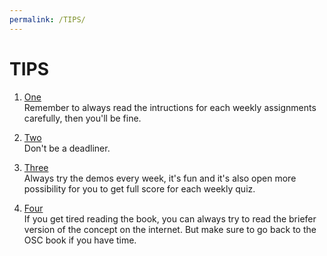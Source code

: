 ```yaml
---
permalink: /TIPS/
---
```


# TIPS

1. [One](https://en.wikipedia.org/wiki/1)<br>
Remember to always read the intructions for each weekly assignments carefully, then you'll be fine.

2. [Two](https://en.wikipedia.org/wiki/2)<br>
Don't be a deadliner.

3. [Three](https://en.wikipedia.org/wiki/3)<br>
Always try the demos every week, it's fun and it's also open more possibility for you to get full score for each weekly quiz.

4. [Four](https://en.wikipedia.org/wiki/4)<br>
If you get tired reading the book, you can always try to read the briefer version of the concept on the internet. But make sure to go back to the OSC book if you have time.
